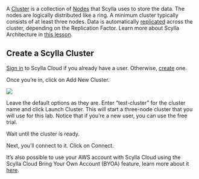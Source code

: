 A [Cluster](https://university.scylladb.com/courses/scylla-essentials-overview/lessons/architecture/topic/cluster-node-ring/) is a collection of [Nodes](https://university.scylladb.com/topic/node/) that Scylla uses to store the data. The nodes are logically distributed like a ring. A minimum cluster typically consists of at least three nodes. Data is automatically [replicated](https://university.scylladb.com/topic/data-replication/) across the cluster, depending on the Replication Factor. Learn more about Scylla Architecture in [this lesson](https://university.scylladb.com/courses/scylla-essentials-overview/lessons/architecture/).


## Create a Scylla Cluster

[Sign in](https://cloud.scylladb.com/user/signin) to Scylla Cloud if you already have a user. Otherwise, [create](https://cloud.scylladb.com/user/signup) one. 

Once you’re in, click on Add New Cluster. 

![](https://university.scylladb.com/wp-content/uploads/2021/06/add_cluster.png)

Leave the default options as they are. Enter “test-cluster” for the cluster name and click Launch Cluster. This will start a three-node cluster that you will use for this lab. 
Notice that if you’re a new user, you can use the free trial. 

Wait until the cluster is ready. 

Next, you’ll connect to it. Click on Connect.

It’s also possible to use your AWS account with Scylla Cloud using the Scylla Cloud Bring Your Own Account (BYOA) feature, learn more about it [here](https://docs.scylladb.com/scylla-cloud/cloud-setup/scylla-cloud-byoa/). 

